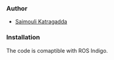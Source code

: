 
### Author

* [Saimouli Katragadda](https://www.linkedin.com/in/saimouli-katragadda/)


### Installation
The code is comaptible with ROS Indigo. 
